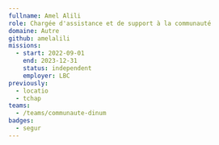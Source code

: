```yaml
---
fullname: Amel Alili
role: Chargée d'assistance et de support à la communauté
domaine: Autre
github: amelalili
missions:
  - start: 2022-09-01
    end: 2023-12-31
    status: independent
    employer: LBC
previously:
  - locatio
  - tchap
teams:
  - /teams/communaute-dinum
badges:
  - segur
---
```




